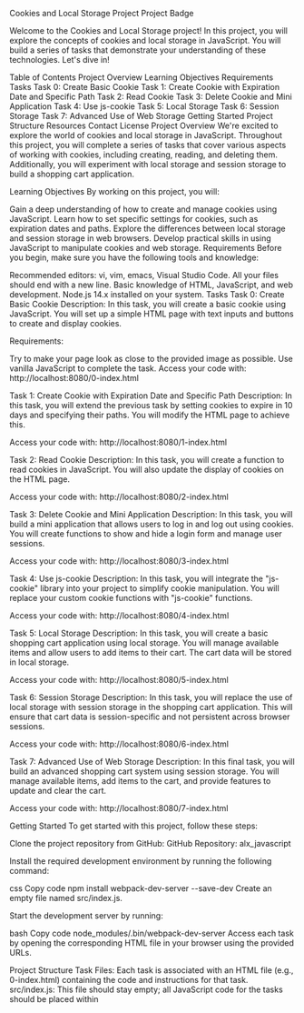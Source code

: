 Cookies and Local Storage Project
Project Badge

Welcome to the Cookies and Local Storage project! In this project, you will explore the concepts of cookies and local storage in JavaScript. You will build a series of tasks that demonstrate your understanding of these technologies. Let's dive in!

Table of Contents
Project Overview
Learning Objectives
Requirements
Tasks
Task 0: Create Basic Cookie
Task 1: Create Cookie with Expiration Date and Specific Path
Task 2: Read Cookie
Task 3: Delete Cookie and Mini Application
Task 4: Use js-cookie
Task 5: Local Storage
Task 6: Session Storage
Task 7: Advanced Use of Web Storage
Getting Started
Project Structure
Resources
Contact
License
Project Overview
We're excited to explore the world of cookies and local storage in JavaScript. Throughout this project, you will complete a series of tasks that cover various aspects of working with cookies, including creating, reading, and deleting them. Additionally, you will experiment with local storage and session storage to build a shopping cart application.

Learning Objectives
By working on this project, you will:

Gain a deep understanding of how to create and manage cookies using JavaScript.
Learn how to set specific settings for cookies, such as expiration dates and paths.
Explore the differences between local storage and session storage in web browsers.
Develop practical skills in using JavaScript to manipulate cookies and web storage.
Requirements
Before you begin, make sure you have the following tools and knowledge:

Recommended editors: vi, vim, emacs, Visual Studio Code.
All your files should end with a new line.
Basic knowledge of HTML, JavaScript, and web development.
Node.js 14.x installed on your system.
Tasks
Task 0: Create Basic Cookie
Description: In this task, you will create a basic cookie using JavaScript. You will set up a simple HTML page with text inputs and buttons to create and display cookies.

Requirements:

Try to make your page look as close to the provided image as possible.
Use vanilla JavaScript to complete the task.
Access your code with: http://localhost:8080/0-index.html

Task 1: Create Cookie with Expiration Date and Specific Path
Description: In this task, you will extend the previous task by setting cookies to expire in 10 days and specifying their paths. You will modify the HTML page to achieve this.

Access your code with: http://localhost:8080/1-index.html

Task 2: Read Cookie
Description: In this task, you will create a function to read cookies in JavaScript. You will also update the display of cookies on the HTML page.

Access your code with: http://localhost:8080/2-index.html

Task 3: Delete Cookie and Mini Application
Description: In this task, you will build a mini application that allows users to log in and log out using cookies. You will create functions to show and hide a login form and manage user sessions.

Access your code with: http://localhost:8080/3-index.html

Task 4: Use js-cookie
Description: In this task, you will integrate the "js-cookie" library into your project to simplify cookie manipulation. You will replace your custom cookie functions with "js-cookie" functions.

Access your code with: http://localhost:8080/4-index.html

Task 5: Local Storage
Description: In this task, you will create a basic shopping cart application using local storage. You will manage available items and allow users to add items to their cart. The cart data will be stored in local storage.

Access your code with: http://localhost:8080/5-index.html

Task 6: Session Storage
Description: In this task, you will replace the use of local storage with session storage in the shopping cart application. This will ensure that cart data is session-specific and not persistent across browser sessions.

Access your code with: http://localhost:8080/6-index.html

Task 7: Advanced Use of Web Storage
Description: In this final task, you will build an advanced shopping cart system using session storage. You will manage available items, add items to the cart, and provide features to update and clear the cart.

Access your code with: http://localhost:8080/7-index.html

Getting Started
To get started with this project, follow these steps:

Clone the project repository from GitHub: GitHub Repository: alx_javascript

Install the required development environment by running the following command:

css
Copy code
npm install webpack-dev-server --save-dev
Create an empty file named src/index.js.

Start the development server by running:

bash
Copy code
node_modules/.bin/webpack-dev-server
Access each task by opening the corresponding HTML file in your browser using the provided URLs.

Project Structure
Task Files: Each task is associated with an HTML file (e.g., 0-index.html) containing the code and instructions for that task.
src/index.js: This file should stay empty; all JavaScript code for the tasks should be placed within <script> tags in the HTML files.
node_modules: Contains project dependencies, including webpack and webpack-dev-server.
Resources
To complete this project, you may find the following resources helpful:

Cookies and JavaScript
HTTP Cookies
js-cookie
Web Storage
Additional resources mentioned in specific tasks.
Contact
If you have any questions or need assistance with this project, please feel free to contact us:

Johann Kerbrat
Engineering Manager at Uber Works
License
This project is licensed under the Your License Name or URL - replace with your project's license.

Enjoy exploring cookies and local storage in JavaScript, and have fun completing the tasks! Happy coding!
